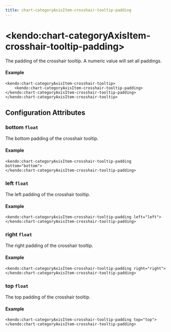 ```yaml
---
title: chart-categoryAxisItem-crosshair-tooltip-padding
---
```


# \<kendo:chart-categoryAxisItem-crosshair-tooltip-padding\>

The padding of the crosshair tooltip. A numeric value will set all paddings.

#### Example
    <kendo:chart-categoryAxisItem-crosshair-tooltip>
        <kendo:chart-categoryAxisItem-crosshair-tooltip-padding></kendo:chart-categoryAxisItem-crosshair-tooltip-padding>
    </kendo:chart-categoryAxisItem-crosshair-tooltip>

## Configuration Attributes

### bottom `float`

The bottom padding of the crosshair tooltip.

#### Example
    <kendo:chart-categoryAxisItem-crosshair-tooltip-padding bottom="bottom">
    </kendo:chart-categoryAxisItem-crosshair-tooltip-padding>

### left `float`

The left padding of the crosshair tooltip.

#### Example
    <kendo:chart-categoryAxisItem-crosshair-tooltip-padding left="left">
    </kendo:chart-categoryAxisItem-crosshair-tooltip-padding>

### right `float`

The right padding of the crosshair tooltip.

#### Example
    <kendo:chart-categoryAxisItem-crosshair-tooltip-padding right="right">
    </kendo:chart-categoryAxisItem-crosshair-tooltip-padding>

### top `float`

The top padding of the crosshair tooltip.

#### Example
    <kendo:chart-categoryAxisItem-crosshair-tooltip-padding top="top">
    </kendo:chart-categoryAxisItem-crosshair-tooltip-padding>

